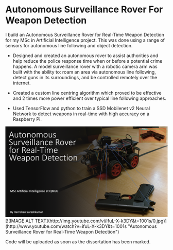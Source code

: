 # Autonomous Surveillance Rover For Weapon Detection
I build an Autonomous Surveillance Rover for Real-Time Weapon Detection for my MSc in Artificial Intelligence project.
This was done using a range of sensors for autonomous line following and object detection.

- Designed and created an autonomous rover to assist authorities and help reduce the police response time when or before a potential crime happens.  A model surveillance rover with a robotic camera arm was built with the ability to: roam an area via autonomous line following, detect guns in its surroundings, and be controlled remotely over the internet. 

- Created a custom line centring algorithm which proved to be effective and 2 times more power efficient over typical line following approaches.

- Used TensorFlow and python to train a SSD Mobilenet v2 Neural Network to detect weapons in real-time with high accuracy on  a Raspberry Pi.

<img src="https://github.com/HarrishanSK/AutonomousSurveillanceRoverForWeaponDetection/blob/master/display_image.png" alt="alt text">
[![IMAGE ALT TEXT](http://img.youtube.com/vi/ifuL-X-k3DY&t=1001s/0.jpg)](http://www.youtube.com/watch?v=ifuL-X-k3DY&t=1001s "Autonomous Surveillance Rover for Real-Time Weapon Detection")

Code will be uploaded as soon as the dissertation has been marked.

